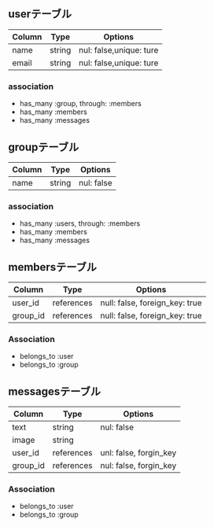 ## userテーブル

|Column|Type|Options|
|------|----|-------|
|name|string|nul: false,unique: ture|
|email|string|nul: false,unique: ture|

### association
- has_many :group, through: :members
- has_many :members
- has_many :messages



## groupテーブル

|Column|Type|Options|
|------|----|-------|
|name|string|nul: false|

### association
- has_many :users, through: :members
- has_many :members
- has_many :messages



## membersテーブル

|Column|Type|Options|
|------|----|-------|
|user_id|references|null: false, foreign_key: true|
|group_id|references|null: false, foreign_key: true|

### Association
- belongs_to :user
- belongs_to :group



## messagesテーブル

|Column|Type|Options|
|------|----|-------|
|text|string|nul: false|
|image|string||
|user_id|references|unl: false, forgin_key|
|group_id|references|nul: false, forgin_key|

### Association
- belongs_to :user
- belongs_to :group